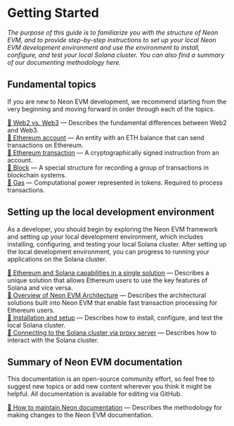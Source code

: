 # Getting Started

*The purpose of this guide is to familiarize you with the structure of Neon EVM, and to provide step-by-step instructions to set up your local Neon EVM development environment and use the environment to install, configure, and test your local Solana cluster. You can also find a summary of our documenting methodology here.*

## Fundamental topics
If you are new to Neon EVM development, we recommend starting from the very beginning and moving forward in order through each of the topics.  

[🔘 Web2 vs. Web3](https://docs.neonlabs.org/docs/software_manuals/foundational_topics/web3) — Describes the fundamental differences between Web2 and Web3.  
[🔘 Ethereum account](https://docs.neonlabs.org/docs/software_manuals/foundational_topics/account) — An entity with an ETH balance that can send transactions on Ethereum.  
[🔘 Ethereum transaction](https://docs.neonlabs.org/docs/software_manuals/foundational_topics/transaction) — A cryptographically signed instruction from an account.  
[🔘 Block](https://docs.neonlabs.org/docs/software_manuals/foundational_topics/block) — A special structure for recording a group of transactions in blockchain systems.  
[🔘 Gas](https://docs.neonlabs.org/docs/software_manuals/foundational_topics/gas) — Computational power represented in tokens. Required to process transactions.

## Setting up the local development environment
As a developer, you should begin by exploring the Neon EVM framework and setting up your local development environment, which includes installing, configuring, and testing your local Solana cluster. After setting up the local development environment, you can progress to running your applications on the Solana cluster.  

[🔘 Ethereum and Solana capabilities in a single solution](https://docs.neonlabs.org/docs/devportal/eth_sol_solution) — Describes a unique solution that allows Ethereum users to use the key features of Solana and vice versa.  
[🔘 Overview of Neon EVM Architecture](https://docs.neonlabs.org/docs/devportal/neon_evm_arch) — Describes the architectural solutions built into Neon EVM that enable fast transaction processing for Ethereum users.  
[🔘 Installation and setup](https://docs.neonlabs.org/docs/solana_cluster/cluster_installation) — Describes how to install, configure, and test the local Solana cluster.  
[🔘 Connecting to the Solana cluster via proxy server](https://docs.neonlabs.org/docs/devportal/testnet/connect_to_solana_via_proxy) — Describes how to interact with the Solana cluster.

## Summary of Neon EVM documentation
This documentation is an open-source community effort, so feel free to suggest new topics or add new content wherever you think it might be helpful. All documentation is available for editing via GitHub.  

[🔘 How to maintain Neon documentation](https://docs.neonlabs.org/docs/software_manuals/how_to_guides/support_docs) — Describes the methodology for making changes to the Neon EVM documentation.




